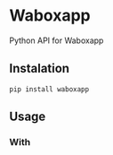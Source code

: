 # Waboxapp

Python API for Waboxapp

## Instalation

    pip install waboxapp
    
## Usage

    
### With 